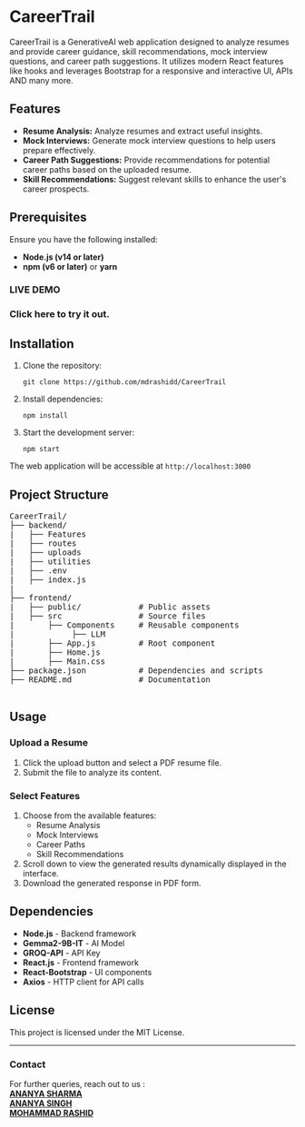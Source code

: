 <h1>CareerTrail</h1>
  <p>CareerTrail is a GenerativeAI web application designed to analyze resumes and provide career guidance, skill recommendations, mock interview questions, and career path suggestions. It utilizes modern React features like hooks and leverages Bootstrap for a responsive and interactive UI, APIs AND many more.</p>

  <h2>Features</h2>
  <ul>
    <li><strong>Resume Analysis:</strong> Analyze resumes and extract useful insights.</li>
    <li><strong>Mock Interviews:</strong> Generate mock interview questions to help users prepare effectively.</li>
    <li><strong>Career Path Suggestions:</strong> Provide recommendations for potential career paths based on the uploaded resume.</li>
    <li><strong>Skill Recommendations:</strong> Suggest relevant skills to enhance the user's career prospects.</li>
  </ul>

  <h2>Prerequisites</h2>
  <p>Ensure you have the following installed:</p>
  <ul>
    <li><strong>Node.js (v14 or later)</strong></li>
    <li><strong>npm (v6 or later)</strong> or <strong>yarn</strong></li>
  </ul>
  
  <h3>LIVE DEMO<h3>
  <p>Click here to try it out.</p>
  <h2>Installation</h2>
  <ol>
    <li>Clone the repository:
      <pre><code>git clone https://github.com/mdrashidd/CareerTrail</code></pre>
    </li>
    <li>Install dependencies:
      <pre><code>npm install</code></pre>
    </li>
    <li>Start the development server:
      <pre><code>npm start</code></pre>
    </li>
  </ol>
  <p>The web application will be accessible at <code>http://localhost:3000</code></p>

  <h2>Project Structure</h2>
  <pre>
CareerTrail/
├── backend/ 
|   ├── Features
|   ├── routes
|   ├── uploads
|   ├── utilities
|   ├── .env
|   ├── index.js
|
├── frontend/ 
|   ├── public/            # Public assets
|   ├── src                # Source files
|       ├── Components     # Reusable components
|            ├── LLM
|       ├── App.js         # Root component
|       ├── Home.js
|       ├── Main.css
├── package.json           # Dependencies and scripts
├── README.md              # Documentation
  </pre>

  <h2>Usage</h2>
  <h3>Upload a Resume</h3>
  <ol>
    <li>Click the upload button and select a PDF resume file.</li>
    <li>Submit the file to analyze its content.</li>
  </ol>

  <h3>Select Features</h3>
  <ol>
    <li>Choose from the available features:
      <ul>
        <li>Resume Analysis</li>
        <li>Mock Interviews</li>
        <li>Career Paths</li>
        <li>Skill Recommendations</li>
      </ul>
    </li>
    <li>Scroll down to view the generated results dynamically displayed in the interface.</li>
    <li>Download the generated response in PDF form.</li>
  </ol>

  <h2>Dependencies</h2>
  <ul>
    <li><strong>Node.js</strong> - Backend framework</li>
    <li><strong>Gemma2-9B-IT</strong> - AI Model</li>
    <li><strong>GROQ-API</strong> - API Key</li>
    <li><strong>React.js</strong> - Frontend framework</li>
    <li><strong>React-Bootstrap</strong> - UI components</li>
    <li><strong>Axios</strong> - HTTP client for API calls</li>
  </ul>


  <h2>License</h2>
  <p>This project is licensed under the MIT License.</p>

  <hr>

  <h3>Contact</h3>
  <p>For further queries, reach out to us :<br>
    <strong><a href="https://www.linkedin.com/in/ananya-sharma-37b8a7296/" target="main" rel="noopener noreferrer"  >
                                          ANANYA SHARMA 
                                        </a></strong>
                                        <br>
                                        <strong><a href="https://www.linkedin.com/in/ananya-singh-28947528b/" target="main" rel="noopener noreferrer"  >
                                          ANANYA SINGH 
                                        </a></strong>
                                        <br>
                                        <strong><a href="https://www.linkedin.com/in/mohammad-rashid-576697264/" target="main" rel="noopener noreferrer"  >
                                          MOHAMMAD RASHID
                                        </a></strong></p>

